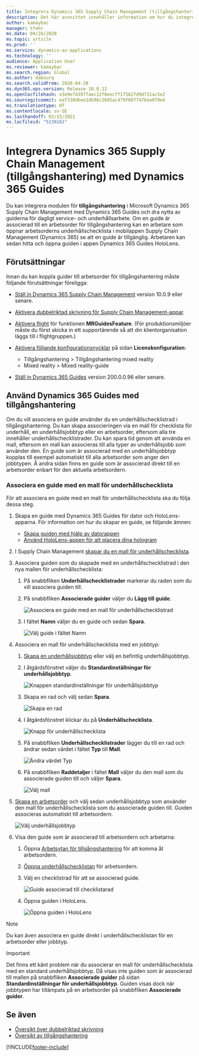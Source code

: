 ```yaml
---
title: Integrera Dynamics 365 Supply Chain Management (tillgångshantering) med Dynamics 365 Guides
description: Det här avsnittet innehåller information om hur du integrerar modulen för tillgångshantering i Microsoft Dynamics 365 Supply Chain Management med Dynamics 365 Guides och drar nytta av guiderna för dagligt service- och underhållsarbete.
author: kamaybac
manager: tfehr
ms.date: 04/28/2020
ms.topic: article
ms.prod: ''
ms.service: dynamics-ax-applications
ms.technology: ''
audience: Application User
ms.reviewer: kamaybac
ms.search.region: Global
ms.author: dabourq
ms.search.validFrom: 2020-04-28
ms.dyn365.ops.version: Release 10.0.12
ms.openlocfilehash: e3e9e74397faec12f6eecff1f562fd9d731ac5e2
ms.sourcegitcommit: eaf330dbee1db96c20d5ac479f007747bea079eb
ms.translationtype: HT
ms.contentlocale: sv-SE
ms.lasthandoff: 02/15/2021
ms.locfileid: "5230162"
---
```

# <a name="integrate-dynamics-365-supply-chain-management-asset-management-with-dynamics-365-guides"></a>Integrera Dynamics 365 Supply Chain Management (tillgångshantering) med Dynamics 365 Guides

Du kan integrera modulen för **tillgångshantering** i Microsoft Dynamics 365 Supply Chain Management med Dynamics 365 Guides och dra nytta av guiderna för dagligt service- och underhållsarbete. Om en guide är associerad till en arbetsorder för tillgångshantering kan en arbetare som öppnar arbetsorderns underhållschecklista i mobilappen Supply Chain Management (Dynamics 365) se att en guide är tillgänglig. Arbetaren kan sedan hitta och öppna guiden i appen Dynamics 365 Guides HoloLens.

## <a name="prerequisites"></a>Förutsättningar

Innan du kan koppla guider till arbetsorder för tillgångshantering måste följande förutsättningar föreligga:

- [Ställ in Dynamics 365 Supply Chain Management](../../fin-ops-core/fin-ops/index.md) version 10.0.9 eller senare.
- [Aktivera dubbelriktad skrivning för Supply Chain Management-appar](../../fin-ops-core/dev-itpro/data-entities/dual-write/enable-dual-write.md).
- [Aktivera flight](../../fin-ops-core/dev-itpro/data-entities/data-entities-data-packages.md#features-flighted-in-data-management-and-enabling-flighted-features) för funktionen **MRGuidesFeature**. (För produktionsmiljöer måste du först skicka in ett supportärende så att din klientorganisation läggs till i flightgruppen.)
- [Aktivera följande konfigurationsnycklar](https://docs.microsoft.com/dynamicsax-2012/appuser-itpro/license-code-and-configuration-key-reference) på sidan **Licenskonfiguration**:

    - Tillgångshantering \> Tillgångshantering mixed reality
    - Mixed reality \> Mixed reality-guide

- [Ställ in Dynamics 365 Guides](https://docs.microsoft.com/dynamics365/mixed-reality/guides/setup#step-2-create-a-common-data-service-environment-and-install-the-dynamics-365-guides-solution) version 200.0.0.96 eller senare.

## <a name="use-dynamics-365-guides-with-asset-management"></a>Använd Dynamics 365 Guides med tillgångshantering

Om du vill associera en guide använder du en underhållschecklistrad i tillgångshantering. Du kan skapa associeringen via en mall för checklista för underhåll, en underhållsjobbtyp eller en arbetsorder, eftersom alla tre innehåller underhållschecklistrader. Du kan spara tid genom att använda en mall, eftersom en mall kan associeras till alla typer av underhållsjobb som använder den. En guide som är associerad med en underhållsjobbtyp kopplas till exempel automatiskt till alla arbetsorder som anger den jobbtypen. Å andra sidan finns en guide som är associerad direkt till en arbetsorder enbart för den aktuella arbetsordern.

### <a name="associate-a-guide-with-a-maintenance-checklist-template"></a>Associera en guide med en mall för underhållschecklista

För att associera en guide med en mall för underhållschecklista ska du följa dessa steg.

1. Skapa en guide med Dynamics 365 Guides för dator och HoloLens-apparna. För information om hur du skapar en guide, se följande ämnen:

    - [Skapa guiden med hjälp av datorappen](https://docs.microsoft.com/dynamics365/mixed-reality/guides/pc-app-overview)
    - [Använd HoloLens-appen för att placera dina hologram](https://docs.microsoft.com/dynamics365/mixed-reality/guides/hololens-app-overview)

1. I Supply Chain Management [skapar du en mall för underhållschecklista](setup-for-work-orders/job-groups-and-job-types-variants-trades-and-checklists.md#create-a-maintenance-checklist-template).
1. Associera guiden som du skapade med en underhållschecklistrad i den nya mallen för underhållschecklista:

    1. På snabbfliken **Underhållschecklistrader** markerar du raden som du vill associera guiden till.
    1. På snabbfliken **Associerade guider** väljer du **Lägg till guide**.

        ![Associera en guide med en mall för underhållschecklistrad](media/am-guides-integration-add-guide.png "Associera en guide med en mall för underhållschecklistrad")

    1. I fältet **Namn** väljer du en guide och sedan **Spara**.

        ![Välj guide i fältet Namn](media/am-guides-integration-select-guide.png "Välj guide i fältet Namn")

1. Associera en mall för underhållschecklista med en jobbtyp:

    1. [Skapa en underhållsjobbtyp](setup-for-work-orders/job-groups-and-job-types-variants-trades-and-checklists.md#create-a-maintenance-job-type) eller välj en befintlig underhållsjobbtyp.
    1. I åtgärdsfönstret väljer du **Standardinställningar för underhållsjobbtyp**.

        ![Knappen standardinställningar för underhållsjobbtyp](media/am-guides-integration-job-defaults.png "Knappen standardinställningar för underhållsjobbtyp")

    1. Skapa en rad och välj sedan **Spara**.

        ![Skapa en rad](media/am-guides-integration-add-line.png "Skapa en rad")

    1. I åtgärdsfönstret klickar du på **Underhållschecklista**.

        ![Knapp för underhållschecklista](media/am-guides-integration-maintenance-checklist.png "Knapp för underhållschecklista")

    1. På snabbfliken **Underhållschecklistrader** lägger du till en rad och ändrar sedan värdet i fältet **Typ** till **Mall**.

        ![Ändra värdet Typ](media/am-guides-integration-checklist-lines.png "Ändra värdet Typ")

    1. På snabbfliken **Raddetaljer** i fältet **Mall** väljer du den mall som du associerade guiden till och väljer **Spara**.

        ![Välj mall](media/am-guides-integration-checklist-line-details.png "Välj mall")

1. [Skapa en arbetsorder](work-orders/manually-created-workorders.md#create-work-order) och välj sedan underhållsjobbtyp som använder den mall för underhållschecklista som du associerade guiden till. Guiden associeras automatiskt till arbetsordern.

    ![Välj underhållsjobbtyp](media/am-guides-integration-create-work-order.png "Välj underhållsjobbtyp")

1. Visa den guide som är associerad till arbetsordern och arbetarna:

    1. Öppna [Arbetsytan för tillgångshantering](asset-management-mobile-workspace.md) för att komma åt arbetsordern.
    1. [Öppna underhållschecklistan](asset-management-mobile-workspace.md#view-maintenance-checklist-on-a-work-order-job) för arbetsordern.
    1. Välj en checklistrad för att se associerad guide.

        ![Guide associerad till checklistarad](media/am-guides-integration-show-guide.png "Guide associerad till checklistrad")

    1. Öppna guiden i HoloLens.

        ![Öppna guiden i HoloLens](media/am-guides-integration-hololens-select.png "Öppna guiden i HoloLens")

> [!NOTE]
> Du kan även associera en guide direkt i underhållschecklistan för en arbetsorder eller jobbtyp.

> [!IMPORTANT]
> Det finns ett känt problem när du associerar en mall för underhållschecklista med en standard underhållsjobbtyp. Då visas inte guiden som är associerad till mallen på snabbfliken **Associerade guider** på sidan **Standardinställningar för underhållsjobbtyp**. Guiden visas dock när jobbtypen har tillämpats på en arbetsorder på snabbfliken **Associerade guider**.

## <a name="see-also"></a>Se även

- [Översikt över dubbelriktad skrivning](../../fin-ops-core/dev-itpro/data-entities/dual-write/dual-write-overview.md)
- [Översikt av tillgångshantering](index.md)


[!INCLUDE[footer-include](../../includes/footer-banner.md)]